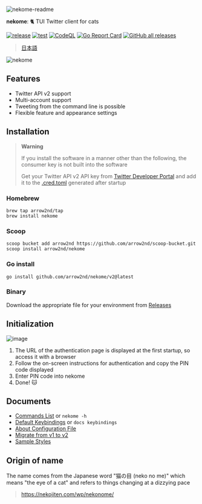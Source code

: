 ![nekome-readme](https://user-images.githubusercontent.com/44780846/204079320-eb71727d-e7e8-4160-92f4-4bb6b9a0ea9e.png)

**nekome**: 🐈 TUI Twitter client for cats

[![release](https://github.com/arrow2nd/nekome/actions/workflows/release.yml/badge.svg)](https://github.com/arrow2nd/nekome/actions/workflows/release.yml)
[![test](https://github.com/arrow2nd/nekome/actions/workflows/test.yml/badge.svg)](https://github.com/arrow2nd/nekome/actions/workflows/test.yml)
[![CodeQL](https://github.com/arrow2nd/nekome/actions/workflows/codeql-analysis.yml/badge.svg)](https://github.com/arrow2nd/nekome/actions/workflows/codeql-analysis.yml)
[![Go Report Card](https://goreportcard.com/badge/github.com/arrow2nd/nekome)](https://goreportcard.com/report/github.com/arrow2nd/nekome)
[![GitHub all releases](https://img.shields.io/github/downloads/arrow2nd/nekome/total)](https://github.com/arrow2nd/nekome/releases)

> [日本語](./README.md)

![nekome](https://user-images.githubusercontent.com/44780846/210126086-2be3feab-3ad9-41f5-9510-d28b947256f4.gif)

## Features

- Twitter API v2 support
- Multi-account support
- Tweeting from the command line is possible
- Flexible feature and appearance settings

## Installation

> **Warning**
>
> If you install the software in a manner other than the following, the consumer
> key is not built into the software
>
> Get your Twitter API v2 API key from
> [Twitter Developer Portal](https://developer.twitter.com/en/portal/projects-and-apps)
> and add it to the [.cred.toml](./docs/en/config.md#credtoml) generated after
> startup

### Homebrew

```
brew tap arrow2nd/tap
brew install nekome
```

### Scoop

```
scoop bucket add arrow2nd https://github.com/arrow2nd/scoop-bucket.git
scoop install arrow2nd/nekome
```

### Go install

```
go install github.com/arrow2nd/nekome/v2@latest
```

### Binary

Download the appropriate file for your environment from
[Releases](https://github.com/arrow2nd/nekome/releases)

## Initialization

![image](https://user-images.githubusercontent.com/44780846/177674269-2efa3342-bb1a-4be3-8133-7fc8f6e8cec0.png)

1. The URL of the authentication page is displayed at the first startup, so
   access it with a browser
2. Follow the on-screen instructions for authentication and copy the PIN code
   displayed
3. Enter PIN code into nekome
4. Done! 🐱

## Documents

- [Commands List](./docs/en/commands.md) or `nekome -h`
- [Default Keybindings](./docs/en/keybindings.md) or `docs keybindings`
- [About Configuration File](./docs/en/config.md)
- [Migrate from v1 to v2](./docs/en/migrate-v1-v2.md)
- [Sample Styles](./docs/sample_styles.md)

## Origin of name

The name comes from the Japanese word "猫の目 (neko no me)" which means "the eye of
a cat" and refers to things changing at a dizzying pace

> https://nekojiten.com/wp/nekonome/
